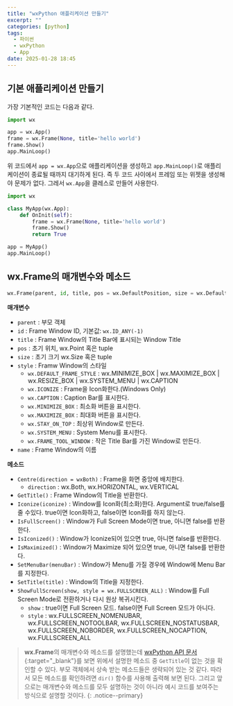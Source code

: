 ```yaml
---
title: "wxPython 애플리케이션 만들기"
excerpt: ""
categories: [python]
tags:
  - 파이썬
  - wxPython
  - App
date: 2025-01-28 18:45
---
```


## 기본 애플리케이션 만들기

가장 기본적인 코드는 다음과 같다.

```python
import wx

app = wx.App()
frame = wx.Frame(None, title='hello world')
frame.Show()
app.MainLoop()
```

위 코드에서 `app = wx.App`으로 애플리케이션을 생성하고 `app.MainLoop()`로 애플리케이션이 종료될 때까지 대기하게 된다. 즉 두 코드 사이에서 프레임 또는 위젯을 생성해야 문제가 없다. 그레서 `wx.App`을 클레스로 만들어 사용한다.

```python
import wx

class MyApp(wx.App):
	def OnInit(self):
		frame = wx.Frame(None, title='hello world')
		frame.Show()
		return True

app = MyApp()
app.MainLoop()
```

## wx.Frame의 매개변수와 메소드

```python
wx.Frame(parent, id, title, pos = wx.DefaultPosition, size = wx.DefaultSize, style = wx.DEFAULT_FRAME_STYLE, name = 'frame')
```

**매개변수**

* `parent` : 부모 객체
* `id` : Frame Window ID, 기본값: `wx.ID_ANY(-1)`
* `title` : Frame Window의 Title Bar에 표시되는 Window Title
* `pos` : 초기 위치, wx.Point 혹은 tuple
* `size` : 초기 크기 wx.Size 혹은 tuple
* `style` : Framw Window의 스타일
	- `wx.DEFAULT_FRAME_STYLE` : wx.MINIMIZE_BOX | wx.MAXIMIZE_BOX | wx.RESIZE_BOX | wx.SYSTEM_MENU | wx.CAPTION
	- `wx.ICONIZE` : Frame을 Icon화한다.(Windows Only)
	- `wx.CAPTION` : Caption Bar를 표시한다.
	- `wx.MINIMIZE_BOX` : 최소화 버튼을 표시한다.
	- `wx.MAXIMIZE_BOX` : 최대화 버튼을 표시한다.
	- `wx.STAY_ON_TOP` : 최상위 Window로 만든다.
	- `wx.SYSTEM_MENU` : System Menu를 표시한다.
	- `wx.FRAME_TOOL_WINDOW` : 작은 Title Bar를 가진 Window로 만든다.
* `name` : Frame Window의 이름

**메소드**

* `Centre(direction = wxBoth)` : Frame을 화면 중앙에 배치한다.
	- `direction` : wx.Both, wx.HORIZONTAL, wx.VERTICAL
* `GetTitle()` : Frame Window의 Title을 반환한다.
* `Iconize(iconize)` : Window를 Icon화(최소화)한다. Argument로 true/false를 줄 수있다. true이면 Icon화하고, false이면 Icon화를 하지 않는다.
* `IsFullScreen()` : Window가 Full Screen Mode이면 true, 아니면 false를 반환한다.
* `IsIconized()` : Window가 Iconize되어 있으면 true, 아니면 false를 반환한다.
* `IsMaximized()` : Window가 Maximize 되어 있으면 true, 아니면 false를 반환한다.
* `SetMenuBar(menuBar)` : Window가 Menu를 가질 경우에 Window에 Menu Bar를 지정한다.
* `SetTitle(title)` : Window의 Title을 지정한다.
* `ShowFullScreen(show, style = wx.FULLSCREEN_ALL)` : Window를 Full Screen Mode로 전환하거나 다시 원상 복귀시킨다.
	- `show` : true이면 Full Screen 모드. false이면 Full Screen 모드가 아니다.
	- `style` : wx.FULLSCREEN_NOMENUBAR, wx.FULLSCREEN_NOTOOLBAR, wx.FULLSCREEN_NOSTATUSBAR, wx.FULLSCREEN_NOBORDER, wx.FULLSCREEN_NOCAPTION, wx.FULLSCREEN_ALL

> **wx.Frame**의 매개변수와 메소드를 설명했는데 [wxPython API 문서](https://docs.wxpython.org/index.html){:target="_blank"}를 보면 위에서 설명한 메소드 중 `GetTitle`이 없는 것을 확인할 수 있다. 부모 객체에서 상속 받는 메소드들은 생략되어 있는 것 같다. 따라서 모든 메소드를 확인하려면 `dir()` 함수를 사용해 출력해 보면 된다.
> 그리고 앞으로는 매개변수와 메소드를 모두 설명하는 것이 아니라 예시 코드를 보여주는 방식으로 설명할 것이다.
{: .notice--primary}
